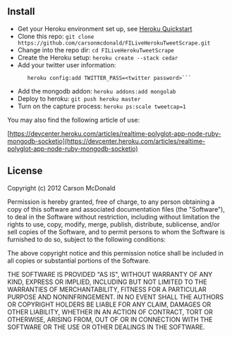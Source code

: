## Install

* Get your Heroku environment set up, see [Heroku Quickstart](https://devcenter.heroku.com/articles/quickstart)
* Clone this repo: 
  ```git clone https://github.com/carsonmcdonald/FILiveHerokuTweetScrape.git```
* Change into the repo dir: 
  ```cd FILiveHerokuTweetScrape```
* Create the Heroku setup: 
  ```heroku create --stack cedar```
* Add your twitter user information:
  ```heroku config:add TWITTER_USER=<twitter user>
     heroku config:add TWITTER_PASS=<twitter password>```
* Add the mongodb addon: 
  ```heroku addons:add mongolab```
* Deploy to heroku:
  ```git push heroku master```
* Turn on the capture process:
  ```heroku ps:scale tweetcap=1```

You may also find the following article of use:

[https://devcenter.heroku.com/articles/realtime-polyglot-app-node-ruby-mongodb-socketio](https://devcenter.heroku.com/articles/realtime-polyglot-app-node-ruby-mongodb-socketio)

## License

Copyright (c) 2012 Carson McDonald

Permission is hereby granted, free of charge, to any person obtaining a copy of this software and associated documentation files (the "Software"), to deal in the Software without restriction, including without limitation the rights to use, copy, modify, merge, publish, distribute, sublicense, and/or sell copies of the Software, and to permit persons to whom the Software is furnished to do so, subject to the following conditions:

The above copyright notice and this permission notice shall be included in all copies or substantial portions of the Software.

THE SOFTWARE IS PROVIDED "AS IS", WITHOUT WARRANTY OF ANY KIND, EXPRESS OR IMPLIED, INCLUDING BUT NOT LIMITED TO THE WARRANTIES OF MERCHANTABILITY, FITNESS FOR A PARTICULAR PURPOSE AND NONINFRINGEMENT. IN NO EVENT SHALL THE AUTHORS OR COPYRIGHT HOLDERS BE LIABLE FOR ANY CLAIM, DAMAGES OR OTHER LIABILITY, WHETHER IN AN ACTION OF CONTRACT, TORT OR OTHERWISE, ARISING FROM, OUT OF OR IN CONNECTION WITH THE SOFTWARE OR THE USE OR OTHER DEALINGS IN THE SOFTWARE.

